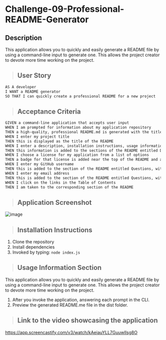# Challenge-09-Professional-README-Generator

## Description

This application allows you to quickly and easily generate a README file by using a command-line input to generate one. This allows the project creator to devote more time working on the project.

> ## User Story

```md
AS A developer
I WANT a README generator
SO THAT I can quickly create a professional README for a new project
```

> ## Acceptance Criteria

```md
GIVEN a command-line application that accepts user input
WHEN I am prompted for information about my application repository
THEN a high-quality, professional README.md is generated with the title of my project and sections entitled Description, Table of Contents, Installation, Usage, License, Contributing, Tests, and Questions
WHEN I enter my project title
THEN this is displayed as the title of the README
WHEN I enter a description, installation instructions, usage information, contribution guidelines, and test instructions
THEN this information is added to the sections of the README entitled Description, Installation, Usage, Contributing, and Tests
WHEN I choose a license for my application from a list of options
THEN a badge for that license is added near the top of the README and a notice is added to the section of the README entitled License that explains which license the application is covered under
WHEN I enter my GitHub username
THEN this is added to the section of the README entitled Questions, with a link to my GitHub profile
WHEN I enter my email address
THEN this is added to the section of the README entitled Questions, with instructions on how to reach me with additional questions
WHEN I click on the links in the Table of Contents
THEN I am taken to the corresponding section of the README
```

> ## Application Screenshot

![image](https://github.com/djubara/Challenge-09-Professional-README-Generator-Dia-Jubara/assets/92331916/1278a5fe-92cd-49a2-b53a-103b94a60a15)

> ## Installation Instructions

1. Clone the repository
2. Install dependencies
3. Invoked by typing: `node index.js`

> ## Usage Information Section

This application allows you to quickly and easily generate a README file by using a command-line input to generate one. This allows the project creator to devote more time working on the project.

1. After you invoke the application, answering each prompt in the CLI.
2. Preview the generated README.me file in the dist folder.

> ## Link to the video showcasing the application

<https://app.screencastify.com/v3/watch/kAeiauYLL7GuuwIlsg8O>
